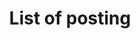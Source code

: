 ---
title: "List of posting"
layout: category
permalink: /categories/post/
author_profile: true
taxonomy: Post
---